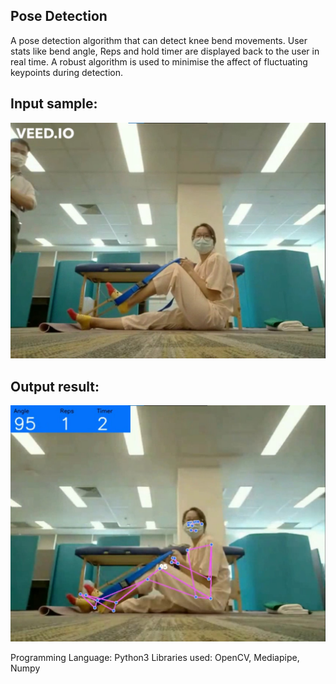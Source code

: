 ## Pose Detection

A pose detection algorithm that can detect knee bend movements. User stats like bend angle, Reps and hold timer are displayed back to the user in real time.
A robust algorithm is used to minimise the affect of fluctuating keypoints during detection. 

## Input sample:
![input](Input_Sample/Sample.jpg "")

## Output result:
![output](Result/Screenshot_output.jpg "")

Programming Language: Python3
Libraries used: OpenCV, Mediapipe, Numpy
